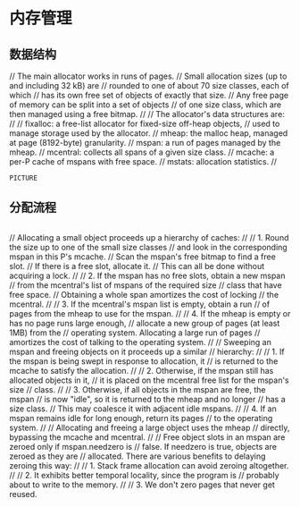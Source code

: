 # 内存管理

## 数据结构

// The main allocator works in runs of pages.
// Small allocation sizes (up to and including 32 kB) are
// rounded to one of about 70 size classes, each of which
// has its own free set of objects of exactly that size.
// Any free page of memory can be split into a set of objects
// of one size class, which are then managed using a free bitmap.
//
// The allocator's data structures are:
//
//	fixalloc: a free-list allocator for fixed-size off-heap objects,
//		used to manage storage used by the allocator.
//	mheap: the malloc heap, managed at page (8192-byte) granularity.
//	mspan: a run of pages managed by the mheap.
//	mcentral: collects all spans of a given size class.
//	mcache: a per-P cache of mspans with free space.
//	mstats: allocation statistics.
//

```
PICTURE
```

## 分配流程

```mermaid
```

// Allocating a small object proceeds up a hierarchy of caches:
//
//	1. Round the size up to one of the small size classes
//	   and look in the corresponding mspan in this P's mcache.
//	   Scan the mspan's free bitmap to find a free slot.
//	   If there is a free slot, allocate it.
//	   This can all be done without acquiring a lock.
//
//	2. If the mspan has no free slots, obtain a new mspan
//	   from the mcentral's list of mspans of the required size
//	   class that have free space.
//	   Obtaining a whole span amortizes the cost of locking
//	   the mcentral.
//
//	3. If the mcentral's mspan list is empty, obtain a run
//	   of pages from the mheap to use for the mspan.
//
//	4. If the mheap is empty or has no page runs large enough,
//	   allocate a new group of pages (at least 1MB) from the
//	   operating system. Allocating a large run of pages
//	   amortizes the cost of talking to the operating system.
//
// Sweeping an mspan and freeing objects on it proceeds up a similar
// hierarchy:
//
//	1. If the mspan is being swept in response to allocation, it
//	   is returned to the mcache to satisfy the allocation.
//
//	2. Otherwise, if the mspan still has allocated objects in it,
//	   it is placed on the mcentral free list for the mspan's size
//	   class.
//
//	3. Otherwise, if all objects in the mspan are free, the mspan
//	   is now "idle", so it is returned to the mheap and no longer
//	   has a size class.
//	   This may coalesce it with adjacent idle mspans.
//
//	4. If an mspan remains idle for long enough, return its pages
//	   to the operating system.
//
// Allocating and freeing a large object uses the mheap
// directly, bypassing the mcache and mcentral.
//
// Free object slots in an mspan are zeroed only if mspan.needzero is
// false. If needzero is true, objects are zeroed as they are
// allocated. There are various benefits to delaying zeroing this way:
//
//	1. Stack frame allocation can avoid zeroing altogether.
//
//	2. It exhibits better temporal locality, since the program is
//	   probably about to write to the memory.
//
//	3. We don't zero pages that never get reused.
